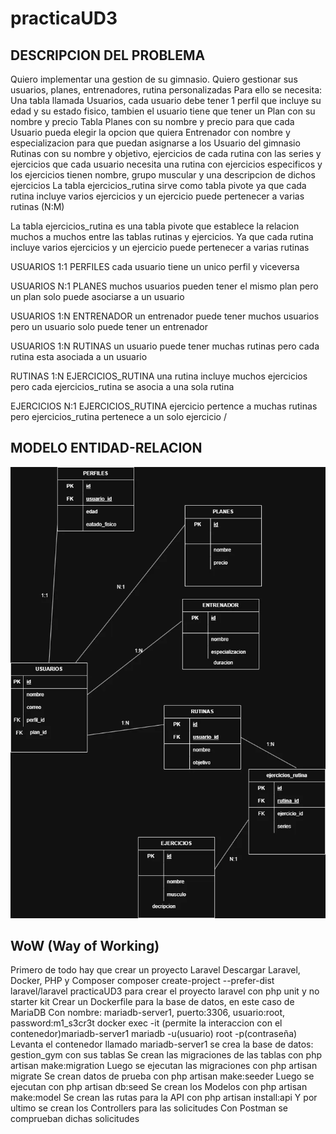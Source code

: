 # practicaUD3

## DESCRIPCION DEL PROBLEMA
<p>
Quiero implementar una gestion de su gimnasio.
Quiero gestionar sus usuarios, planes, entrenadores, rutina personalizadas
Para ello se necesita:
Una tabla llamada Usuarios, cada usuario debe tener 1 perfil que incluye su edad y su estado fisico, tambien el usuario tiene que tener un Plan con su nombre y precio
Tabla Planes con su nombre y precio para que cada Usuario pueda elegir la opcion que quiera
Entrenador con nombre y especializacion para que puedan asignarse a los Usuario del gimnasio
Rutinas con su nombre y  objetivo, ejercicios de cada rutina con las series y  ejercicios que cada usuario necesita una rutina con ejercicios especificos y los ejercicios tienen nombre, grupo muscular y una descripcion de dichos ejercicios
La tabla ejercicios_rutina sirve como tabla pivote ya que cada rutina incluye varios ejercicios y un ejercicio puede pertenecer a varias rutinas (N:M)

La tabla ejercicios_rutina es una tabla pivote que establece la relacion muchos a muchos entre las tablas rutinas y ejercicios. Ya que cada rutina incluye varios ejercicios y un ejercicio puede pertenecer a varias rutinas

USUARIOS 1:1 PERFILES
cada usuario tiene un unico perfil y viceversa

USUARIOS N:1 PLANES
muchos usuarios pueden tener el mismo plan pero un plan solo puede asociarse a un usuario

USUARIOS 1:N ENTRENADOR
un entrenador puede tener muchos usuarios pero un usuario solo puede tener un entrenador

USUARIOS 1:N RUTINAS
un usuario puede tener muchas rutinas pero cada rutina esta asociada a un usuario

RUTINAS 1:N EJERCICIOS_RUTINA
una rutina incluye muchos ejercicios pero cada ejercicios_rutina se asocia a una sola rutina

EJERCICIOS N:1 EJERCICIOS_RUTINA
ejercicio pertence a muchas rutinas pero ejercicios_rutina pertenece a un solo ejercicio
/<p>

## MODELO ENTIDAD-RELACION
![IMAGEN DEL MODELO E-R](/imagen/Diagrama_Practica03.webp)


## WoW (Way of Working)
Primero de todo hay que crear un proyecto Laravel
Descargar Laravel, Docker, PHP y Composer
composer create-project --prefer-dist laravel/laravel practicaUD3
para crear el proyecto laravel con php unit y no starter kit
Crear un Dockerfile para la base de datos, en este caso de MariaDB
Con nombre: mariadb-server1, puerto:3306, usuario:root, password:m1_s3cr3t
docker exec -it (permite la interaccion con el contenedor)mariadb-server1 mariadb -u(usuario) root -p(contraseña)
Levanta el contenedor llamado mariadb-server1
se crea la base de datos: gestion_gym con sus tablas
Se crean las migraciones de las tablas con php artisan make:migration 
Luego se ejecutan las migraciones con php artisan migrate
Se crean datos de prueba con php artisan make:seeder
Luego se ejecutan con php artisan db:seed
Se crean los Modelos con php artisan make:model 
Se crean las rutas para la API con php artisan install:api
Y por ultimo se crean los Controllers para las solicitudes
Con Postman se comprueban dichas solicitudes

